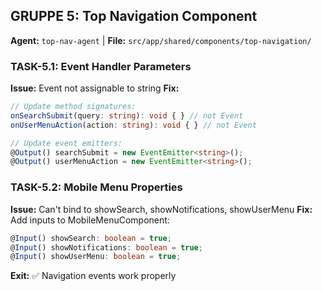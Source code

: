 ## GRUPPE 5: Top Navigation Component  
**Agent:** `top-nav-agent` | **File:** `src/app/shared/components/top-navigation/`

### TASK-5.1: Event Handler Parameters
**Issue:** Event not assignable to string
**Fix:**
```typescript
// Update method signatures:
onSearchSubmit(query: string): void { } // not Event
onUserMenuAction(action: string): void { } // not Event

// Update event emitters:
@Output() searchSubmit = new EventEmitter<string>();
@Output() userMenuAction = new EventEmitter<string>();
```

### TASK-5.2: Mobile Menu Properties
**Issue:** Can't bind to showSearch, showNotifications, showUserMenu
**Fix:** Add inputs to MobileMenuComponent:
```typescript
@Input() showSearch: boolean = true;
@Input() showNotifications: boolean = true;  
@Input() showUserMenu: boolean = true;
```

**Exit:** ✅ Navigation events work properly